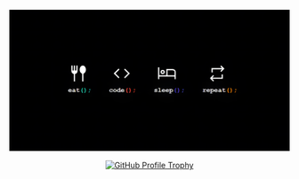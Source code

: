 <p align="center">
  <img src="banner.png" alt="Banner">
</p>

<p align="center">
  <a href="https://github-profile-trophy.vercel.app/?username=riddhesh-ture&theme=juicyfresh">
    <img src="https://github-profile-trophy.vercel.app/?username=riddhesh-ture&theme=juicyfresh" alt="GitHub Profile Trophy" />
  </a>
</p>
